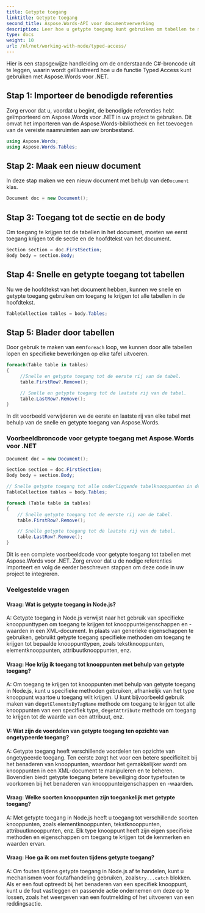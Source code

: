 ```yaml
---
title: Getypte toegang
linktitle: Getypte toegang
second_title: Aspose.Words-API voor documentverwerking
description: Leer hoe u getypte toegang kunt gebruiken om tabellen te manipuleren in Aspose.Words voor .NET.
type: docs
weight: 10
url: /nl/net/working-with-node/typed-access/
---
```


Hier is een stapsgewijze handleiding om de onderstaande C#-broncode uit te leggen, waarin wordt geïllustreerd hoe u de functie Typed Access kunt gebruiken met Aspose.Words voor .NET.

## Stap 1: Importeer de benodigde referenties
Zorg ervoor dat u, voordat u begint, de benodigde referenties hebt geïmporteerd om Aspose.Words voor .NET in uw project te gebruiken. Dit omvat het importeren van de Aspose.Words-bibliotheek en het toevoegen van de vereiste naamruimten aan uw bronbestand.

```csharp
using Aspose.Words;
using Aspose.Words.Tables;
```

## Stap 2: Maak een nieuw document
 In deze stap maken we een nieuw document met behulp van de`Document` klas.

```csharp
Document doc = new Document();
```

## Stap 3: Toegang tot de sectie en de body
Om toegang te krijgen tot de tabellen in het document, moeten we eerst toegang krijgen tot de sectie en de hoofdtekst van het document.

```csharp
Section section = doc.FirstSection;
Body body = section.Body;
```

## Stap 4: Snelle en getypte toegang tot tabellen
Nu we de hoofdtekst van het document hebben, kunnen we snelle en getypte toegang gebruiken om toegang te krijgen tot alle tabellen in de hoofdtekst.

```csharp
TableCollection tables = body.Tables;
```

## Stap 5: Blader door tabellen
 Door gebruik te maken van een`foreach` loop, we kunnen door alle tabellen lopen en specifieke bewerkingen op elke tafel uitvoeren.

```csharp
foreach(Table table in tables)
{
     //Snelle en getypte toegang tot de eerste rij van de tabel.
     table.FirstRow?.Remove();

     // Snelle en getypte toegang tot de laatste rij van de tabel.
     table.LastRow?.Remove();
}
```

In dit voorbeeld verwijderen we de eerste en laatste rij van elke tabel met behulp van de snelle en getypte toegang van Aspose.Words.

### Voorbeeldbroncode voor getypte toegang met Aspose.Words voor .NET

```csharp
Document doc = new Document();

Section section = doc.FirstSection;
Body body = section.Body;

// Snelle getypte toegang tot alle onderliggende tabelknooppunten in de hoofdtekst.
TableCollection tables = body.Tables;

foreach (Table table in tables)
{
	// Snelle getypte toegang tot de eerste rij van de tabel.
	table.FirstRow?.Remove();

	// Snelle getypte toegang tot de laatste rij van de tabel.
	table.LastRow?.Remove();
}
```

Dit is een complete voorbeeldcode voor getypte toegang tot tabellen met Aspose.Words voor .NET. Zorg ervoor dat u de nodige referenties importeert en volg de eerder beschreven stappen om deze code in uw project te integreren.

### Veelgestelde vragen

#### Vraag: Wat is getypte toegang in Node.js?

A: Getypte toegang in Node.js verwijst naar het gebruik van specifieke knooppunttypen om toegang te krijgen tot knooppunteigenschappen en -waarden in een XML-document. In plaats van generieke eigenschappen te gebruiken, gebruikt getypte toegang specifieke methoden om toegang te krijgen tot bepaalde knooppunttypen, zoals tekstknooppunten, elementknooppunten, attribuutknooppunten, enz.

#### Vraag: Hoe krijg ik toegang tot knooppunten met behulp van getypte toegang?

 A: Om toegang te krijgen tot knooppunten met behulp van getypte toegang in Node.js, kunt u specifieke methoden gebruiken, afhankelijk van het type knooppunt waartoe u toegang wilt krijgen. U kunt bijvoorbeeld gebruik maken van de`getElementsByTagName` methode om toegang te krijgen tot alle knooppunten van een specifiek type, de`getAttribute` methode om toegang te krijgen tot de waarde van een attribuut, enz.

#### V: Wat zijn de voordelen van getypte toegang ten opzichte van ongetypeerde toegang?

A: Getypte toegang heeft verschillende voordelen ten opzichte van ongetypeerde toegang. Ten eerste zorgt het voor een betere specificiteit bij het benaderen van knooppunten, waardoor het gemakkelijker wordt om knooppunten in een XML-document te manipuleren en te beheren. Bovendien biedt getypte toegang betere beveiliging door typefouten te voorkomen bij het benaderen van knooppunteigenschappen en -waarden.

#### Vraag: Welke soorten knooppunten zijn toegankelijk met getypte toegang?

A: Met getypte toegang in Node.js heeft u toegang tot verschillende soorten knooppunten, zoals elementknooppunten, tekstknooppunten, attribuutknooppunten, enz. Elk type knooppunt heeft zijn eigen specifieke methoden en eigenschappen om toegang te krijgen tot de kenmerken en waarden ervan.

#### Vraag: Hoe ga ik om met fouten tijdens getypte toegang?

 A: Om fouten tijdens getypte toegang in Node.js af te handelen, kunt u mechanismen voor foutafhandeling gebruiken, zoals`try...catch` blokken. Als er een fout optreedt bij het benaderen van een specifiek knooppunt, kunt u de fout vastleggen en passende actie ondernemen om deze op te lossen, zoals het weergeven van een foutmelding of het uitvoeren van een reddingsactie.
